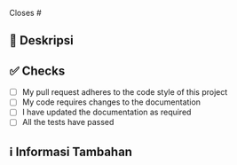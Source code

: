 <!-- 
Terima kasih sudah menciptakan pull request ini! 🤗

Pastikan cakupan pull request ini hanya tentang satu tipe saja (dokumentasi, fitur, bug, dll)
dan jadikan perubahaan di dalamnya se-sedikit mungkin. Lebih baik membuka banyak pull request
dibandingkan dengan membuka satu saja yang isinya banyak sekali perubahan.

Pastikan Anda sudah membaca CODE OF CONDUCT yang bisa dilihat di:
https://github.com/kodiiing/.github/blob/master/CODE_OF_CONDUCT.md
dan sudah membaca CONTRIBUTING yang bisa dilihat di:
https://github.com/kodiiing/.github/blob/master/CONTRIBUTING.md

Terima kasih!
-->

<!-- Apabila pull request ini bertujuan untuk mengerjakan sebuah issue, mohon lampirkan nomor issue tersebut disini -->
Closes # <!-- Issue # here -->

## 📑 Deskripsi
<!-- Tambahkan deskripsi singkat untuk pull request ini -->

<!-- Anda juga bisa menambahkan daftar perubahaan yang Anda lakukan disini -->

## ✅ Checks
<!-- Make sure your pr passes the CI checks and do check the following fields as needed -->
- [ ] My pull request adheres to the code style of this project
- [ ] My code requires changes to the documentation
- [ ] I have updated the documentation as required
- [ ] All the tests have passed

## ℹ Informasi Tambahan
<!-- Segala informasi tambahan hingga screenshot bisa ditambahkan disini -->